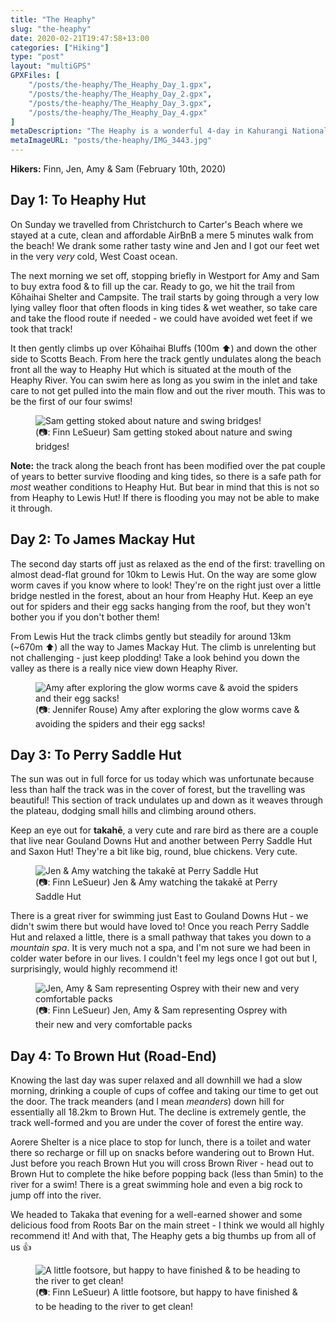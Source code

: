 ```yaml
---
title: "The Heaphy"
slug: "the-heaphy"
date: 2020-02-21T19:47:58+13:00
categories: ["Hiking"]
type: "post"
layout: "multiGPS"
GPXFiles: [
    "/posts/the-heaphy/The_Heaphy_Day_1.gpx",
    "/posts/the-heaphy/The_Heaphy_Day_2.gpx",
    "/posts/the-heaphy/The_Heaphy_Day_3.gpx",
    "/posts/the-heaphy/The_Heaphy_Day_4.gpx"
]
metaDescription: "The Heaphy is a wonderful 4-day in Kahurangi National Park best spent in the sunshine with friends."
metaImageURL: "posts/the-heaphy/IMG_3443.jpg"
---
```


__Hikers:__ Finn, Jen, Amy & Sam (February 10th, 2020)

## Day 1: To Heaphy Hut

<div id="The_Heaphy_Day_1"></div>

On Sunday we travelled from Christchurch to Carter's Beach where we stayed at a cute, clean and affordable AirBnB a mere 5 minutes walk from the beach! We drank some rather tasty wine and Jen and I got our feet wet in the very _very_ cold, West Coast ocean.

The next morning we set off, stopping briefly in Westport for Amy and Sam to buy extra food & to fill up the car. Ready to go, we hit the trail from Kōhaihai Shelter and Campsite. The trail starts by going through a very low lying valley floor that often floods in king tides & wet weather, so take care and take the flood route if needed - we could have avoided wet feet if we took that track!

It then gently climbs up over Kōhaihai Bluffs (100m ⬆️) and down the other side to Scotts Beach. From here the track gently undulates along the beach front all the way to Heaphy Hut which is situated at the mouth of the Heaphy River. You can swim here as long as you swim in the inlet and take care to not get pulled into the main flow and out the river mouth. This was to be the first of our four swims!

<figure>
  <img src="/posts/the-heaphy/IMG_3374.jpg" alt="Sam getting stoked about nature and swing bridges!"/>
  <figcaption>(📷: Finn LeSueur) Sam getting stoked about nature and swing bridges!</figcaption>
</figure>

__Note:__ the track along the beach front has been modified over the pat couple of years to better survive flooding and king tides, so there is a safe path for _most_ weather conditions to Heaphy Hut. But bear in mind that this is not so from Heaphy to Lewis Hut! If there is flooding you may not be able to make it through.

## Day 2: To James Mackay Hut

<div id="The_Heaphy_Day_2"></div>

The second day starts off just as relaxed as the end of the first: travelling on almost dead-flat ground for 10km to Lewis Hut. On the way are some glow worm caves if you know where to look! They're on the right just over a little bridge nestled in the forest, about an hour from Heaphy Hut. Keep an eye out for spiders and their egg sacks hanging from the roof, but they won't bother you if you don't bother them!

From Lewis Hut the track climbs gently but steadily for around 13km (~670m ⬆️) all the way to James Mackay Hut. The climb is unrelenting but not challenging - just keep plodding! Take a look behind you down the valley as there is a really nice view down Heaphy River.

<figure>
  <img src="/posts/the-heaphy/IMG_3412.jpg" alt="Amy after exploring the glow worms cave & avoid the spiders and their egg sacks!"/>
  <figcaption>(📷: Jennifer Rouse) Amy after exploring the glow worms cave & avoiding the spiders and their egg sacks!</figcaption>
</figure>

## Day 3: To Perry Saddle Hut

<div id="The_Heaphy_Day_3"></div>

The sun was out in full force for us today which was unfortunate because less than half the track was in the cover of forest, but the travelling was beautiful! This section of track undulates up and down as it weaves through the plateau, dodging small hills and climbing around others.

Keep an eye out for __takahē__, a very cute and rare bird as there are a couple that live near Gouland Downs Hut and another between Perry Saddle Hut and Saxon Hut! They're a bit like big, round, blue chickens. Very cute.

<figure>
  <img src="/posts/the-heaphy/IMG_3473.jpg" alt="Jen & Amy watching the takakē at Perry Saddle Hut"/>
  <figcaption>(📷: Finn LeSueur) Jen & Amy watching the takakē at Perry Saddle Hut</figcaption>
</figure>

There is a great river for swimming just East to Gouland Downs Hut - we didn't swim there but would have loved to! Once you reach Perry Saddle Hut and relaxed a little, there is a small pathway that takes you down to a _mountain spa_. It is very much not a spa, and I'm not sure we had been in colder water before in our lives. I couldn't feel my legs once I got out but I, surprisingly, would highly recommend it!

<figure>
  <img src="/posts/the-heaphy/IMG_3443.jpg" alt="Jen, Amy & Sam representing Osprey with their new and very comfortable packs"/>
  <figcaption>(📷: Finn LeSueur) Jen, Amy & Sam representing Osprey with their new and very comfortable packs</figcaption>
</figure>

## Day 4: To Brown Hut (Road-End)

<div id="The_Heaphy_Day_4"></div>

Knowing the last day was super relaxed and all downhill we had a slow morning, drinking a couple of cups of coffee and taking our time to get out the door. The track meanders (and I mean _meanders_) down hill for essentially all 18.2km to Brown Hut. The decline is extremely gentle, the track well-formed and you are under the cover of forest the entire way.

Aorere Shelter is a nice place to stop for lunch, there is a toilet and water there so recharge or fill up on snacks before wandering out to Brown Hut. Just before you reach Brown Hut you will cross Brown River - head out to Brown Hut to complete the hike before popping back (less than 5min) to the river for a swim! There is a great swimming hole and even a big rock to jump off into the river.

We headed to Takaka that evening for a well-earned shower and some delicious food from Roots Bar on the main street - I think we would all highly recommend it! And with that, The Heaphy gets a big thumbs up from all of us 👍

<figure>
  <img src="/posts/the-heaphy/IMG_3479.jpg" alt="A little footsore, but happy to have finished & to be heading to the river to get clean!"/>
  <figcaption>(📷: Finn LeSueur) A little footsore, but happy to have finished & to be heading to the river to get clean!</figcaption>
</figure>
